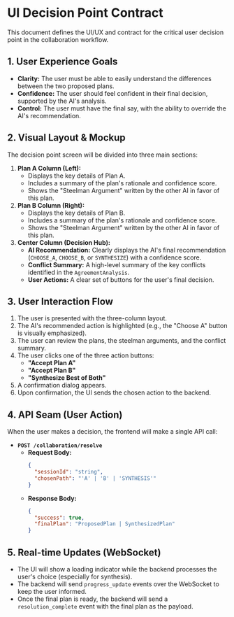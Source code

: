 # UI Decision Point Contract

This document defines the UI/UX and contract for the critical user decision point in the collaboration workflow.

## 1. User Experience Goals

*   **Clarity:** The user must be able to easily understand the differences between the two proposed plans.
*   **Confidence:** The user should feel confident in their final decision, supported by the AI's analysis.
*   **Control:** The user must have the final say, with the ability to override the AI's recommendation.

## 2. Visual Layout & Mockup

The decision point screen will be divided into three main sections:

1.  **Plan A Column (Left):**
    *   Displays the key details of Plan A.
    *   Includes a summary of the plan's rationale and confidence score.
    *   Shows the "Steelman Argument" written by the other AI in favor of this plan.
2.  **Plan B Column (Right):**
    *   Displays the key details of Plan B.
    *   Includes a summary of the plan's rationale and confidence score.
    *   Shows the "Steelman Argument" written by the other AI in favor of this plan.
3.  **Center Column (Decision Hub):**
    *   **AI Recommendation:** Clearly displays the AI's final recommendation (`CHOOSE_A`, `CHOOSE_B`, or `SYNTHESIZE`) with a confidence score.
    *   **Conflict Summary:** A high-level summary of the key conflicts identified in the `AgreementAnalysis`.
    *   **User Actions:** A clear set of buttons for the user's final decision.

## 3. User Interaction Flow

1.  The user is presented with the three-column layout.
2.  The AI's recommended action is highlighted (e.g., the "Choose A" button is visually emphasized).
3.  The user can review the plans, the steelman arguments, and the conflict summary.
4.  The user clicks one of the three action buttons:
    *   **"Accept Plan A"**
    *   **"Accept Plan B"**
    *   **"Synthesize Best of Both"**
5.  A confirmation dialog appears.
6.  Upon confirmation, the UI sends the chosen action to the backend.

## 4. API Seam (User Action)

When the user makes a decision, the frontend will make a single API call:

*   **`POST /collaboration/resolve`**
    *   **Request Body:**
        ```json
        {
          "sessionId": "string",
          "chosenPath": "'A' | 'B' | 'SYNTHESIS'"
        }
        ```
    *   **Response Body:**
        ```json
        {
          "success": true,
          "finalPlan": "ProposedPlan | SynthesizedPlan"
        }
        ```

## 5. Real-time Updates (WebSocket)

*   The UI will show a loading indicator while the backend processes the user's choice (especially for synthesis).
*   The backend will send `progress_update` events over the WebSocket to keep the user informed.
*   Once the final plan is ready, the backend will send a `resolution_complete` event with the final plan as the payload.